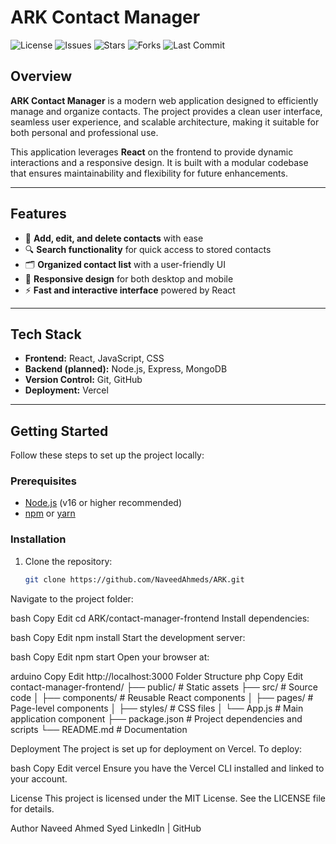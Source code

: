 # ARK Contact Manager

![License](https://img.shields.io/github/license/NaveedAhmeds/ARK?style=for-the-badge)
![Issues](https://img.shields.io/github/issues/NaveedAhmeds/ARK?style=for-the-badge)
![Stars](https://img.shields.io/github/stars/NaveedAhmeds/ARK?style=for-the-badge)
![Forks](https://img.shields.io/github/forks/NaveedAhmeds/ARK?style=for-the-badge)
![Last Commit](https://img.shields.io/github/last-commit/NaveedAhmeds/ARK?style=for-the-badge)

## Overview

**ARK Contact Manager** is a modern web application designed to efficiently manage and organize contacts. The project provides a clean user interface, seamless user experience, and scalable architecture, making it suitable for both personal and professional use.

This application leverages **React** on the frontend to provide dynamic interactions and a responsive design. It is built with a modular codebase that ensures maintainability and flexibility for future enhancements.

---

## Features

- 📇 **Add, edit, and delete contacts** with ease  
- 🔍 **Search functionality** for quick access to stored contacts  
- 🗂️ **Organized contact list** with a user-friendly UI  
- 📱 **Responsive design** for both desktop and mobile  
- ⚡ **Fast and interactive interface** powered by React  

---

## Tech Stack

- **Frontend:** React, JavaScript, CSS  
- **Backend (planned):** Node.js, Express, MongoDB  
- **Version Control:** Git, GitHub  
- **Deployment:** Vercel  

---

## Getting Started

Follow these steps to set up the project locally:

### Prerequisites

- [Node.js](https://nodejs.org/) (v16 or higher recommended)  
- [npm](https://www.npmjs.com/) or [yarn](https://yarnpkg.com/)  

### Installation

1. Clone the repository:

   ```bash
   git clone https://github.com/NaveedAhmeds/ARK.git
Navigate to the project folder:

bash
Copy
Edit
cd ARK/contact-manager-frontend
Install dependencies:

bash
Copy
Edit
npm install
Start the development server:

bash
Copy
Edit
npm start
Open your browser at:

arduino
Copy
Edit
http://localhost:3000
Folder Structure
php
Copy
Edit
contact-manager-frontend/
├── public/             # Static assets
├── src/                # Source code
│   ├── components/     # Reusable React components
│   ├── pages/          # Page-level components
│   ├── styles/         # CSS files
│   └── App.js          # Main application component
├── package.json        # Project dependencies and scripts
└── README.md           # Documentation


Deployment
The project is set up for deployment on Vercel.
To deploy:

bash
Copy
Edit
vercel
Ensure you have the Vercel CLI installed and linked to your account.

License
This project is licensed under the MIT License.
See the LICENSE file for details.

Author
Naveed Ahmed Syed
LinkedIn | GitHub
